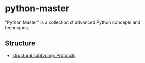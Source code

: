 # python-master
"Python Master" is a collection of advanced Python concepts and techniques.

## Structure
- [structural subtyping: Protocols](./protocols/) 